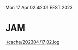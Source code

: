 Mon 17 Apr 02:42:01 EEST 2023
# JAM
<a href='./cache/202304/17_02.log'>./cache/202304/17_02.log</a>
